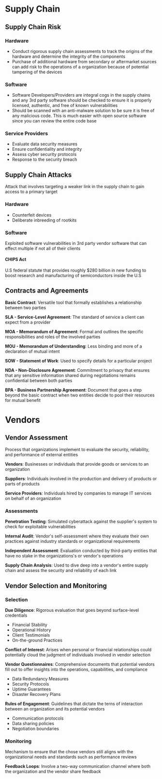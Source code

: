 # Supply Chain
## Supply Chain Risk

### Hardware

- Conduct rigorous supply chain assessments to track the origins of the hardware and determine the integrity of the components
- Purchase of additional hardware from secondary or aftermarket sources can add risk to the operations of a organization because of potential tampering of the devices

### Software

- Software Developers/Providers are integral cogs in the supply chains and any 3rd party software should be checked to ensure it is properly licensed, authentic, and free of known vulnerabilities
- Should be scanned with an anti-malware solution to be sure it is free of any malicious code. This is much easier with open source software since you can review the entire code base

### Service Providers

- Evaluate data security measures
- Ensure confidentiality and integrity
- Assess cyber security protocols
- Response to the security breach

## Supply Chain Attacks

Attack that involves targeting a weaker link in the supply chain to gain access to a primary target

### Hardware

- Counterfeit devices
- Deliberate inbreeding of rootkits

### Software

Exploited software vulnerabilities in 3rd party vendor software that can effect multiple if not all of their clients

#### CHIPS Act

U.S federal statute that provides roughly $280 billion in new funding to boost research and manufacturing of semiconductors inside the U.S

## Contracts and Agreements

**Basic Contract**: Versatile tool that formally establishes a relationship between two parties

**SLA - Service-Level Agreement**: The standard of service a client can expect from a provider

**MOA - Memorandum of Agreement**: Formal and outlines the specific responsibilities and roles of the involved parties

**MOU - Memorandum of Understanding**: Less binding and more of a declaration of mutual intent

**SOW - Statement of Work**: Used to specify details for a particular project

**NDA - Non-Disclosure Agreement**: Commitment to privacy that ensures that any sensitive information shared during negotiations remains confidential between both parties

**BPA - Business Partnership Agreement**: Document that goes a step beyond the basic contract when two entities decide to pool their resources for mutual benefit
# Vendors
## Vendor Assessment

Process that organizations implement to evaluate the security, reliability, and performance of external entities

**Vendors**: Businesses or individuals that provide goods or services to an organization 

**Suppliers**: Individuals involved in the production and delivery of products or parts of products

**Service Providers**: Individuals hired by companies to manage IT services on behalf of an organization

### Assessments

**Penetration Testing**: Simulated cyberattack against the supplier's system to check for exploitable vulnerabilities 

**Internal Audit**: Vendor's self-assessment where they evaluate their own practices against industry standards or organizational requirements

**Independent Assessment**: Evaluation conducted by third-party entities that have no stake in the organizations's or vendor's operations

**Supply Chain Analysis**: Used to dive deep into a vendor's entire supply chain and assess the security and reliability of each link

## Vendor Selection and Monitoring

### Selection

**Due Diligence**: Rigorous evaluation that goes beyond surface-level credentials
- Financial Stability 
- Operational History
- Client Testimonials 
- On-the-ground Practices

**Conflict of Interest**: Arises when personal or financial relationships could potentially cloud the judgment of individuals involved in vendor selection

**Vendor Questionnaires**: Comprehensive documents that potential vendors fill out to offer insights into the operations, capabilities, and compliance
- Data Redundancy Measures
- Security Protocols
- Uptime Guarantees 
- Disaster Recovery Plans

**Rules of Engagement**: Guidelines that dictate the terns of interaction between an organization and its potential vendors
- Communication protocols 
- Data sharing policies 
- Negotiation boundaries

### Monitoring

Mechanism to ensure that the chose vendors still aligns with the organizational needs and standards such as performance reviews

**Feedback Loops**: Involve a two-way communication channel where both the organization and the vendor share feedback

